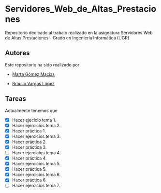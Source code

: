 # Servidores_Web_de_Altas_Prestaciones
Repositorio dedicado al trabajo realizado en la asignatura Servidores Web de Altas Prestaciones - Grado en Ingeniería Informática (UGR)

## Autores
Este repositorio ha sido realizado por 

* [Marta Gómez Macías](https://github.com/mgmacias95)

* [Braulio Vargas López](https://github.com/BraulioV)

## Tareas
Actualmente tenemos que

- [x] Hacer ejecicio tema 1.
- [x] Hacer ejercicios tema 2.
- [x] Hacer práctica 1.
- [x] Hacer ejercicios tema 3.
- [x] Hacer práctica 2.
- [x] Hacer práctica 3.
- [ ] Hacer ejercicios tema 4.
- [x] Hacer práctica 4.
- [x] Hacer ejercicios tema 5.
- [x] Hacer práctica 5.
- [x] Hacer ejercicios tema 6.
- [x] Hacer práctica 6.
- [ ] Hacer ejercicios tema 7.
